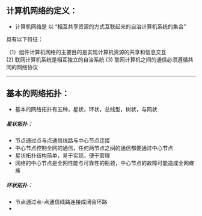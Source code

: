 ## 计算机网络的定义：
- 计算机网络是 以 “相互共享资源的方式互联起来的自治计算机系统的集合”     

具有以下特征：

（1）组件计算机网络的主要目的是实现计算机资源的共享和信息交互     
 (2) 联网计算机系统是相互独立的自治系统
 (3) 联网计算机之间的通信必须遵循共同的网络协议
 
 
 -----------------------------------------------------
 
 
 ## 基本的网络拓扑：
- 基本的网络拓扑有五种，星状，环状，总线型，树状，与网状
##### 星状拓扑：
- 节点通过点与点通信线路与中心节点连接
- 中心节点控制全网的通信，任何两节点之间的通信都要通过中心节点
- 星状拓扑结构简单，易于实现，便于管理
- 网络的中心节点是全网性能与可靠性的瓶颈，中心节点的故障可能造成全网瘫痪
##### 环状拓扑：
- 节点通过点-点通信线路连接成闭合环路
- 
 
